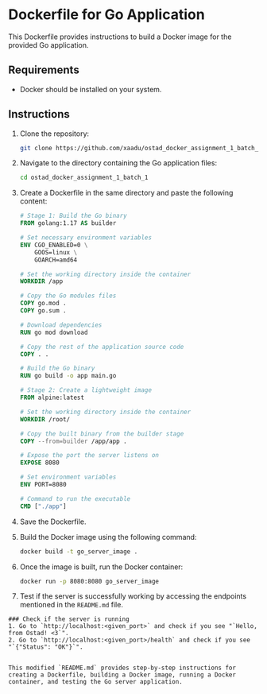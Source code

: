 # Dockerfile for Go Application

This Dockerfile provides instructions to build a Docker image for the provided Go application.

## Requirements
- Docker should be installed on your system.

## Instructions

1. Clone the repository:
   ```bash
   git clone https://github.com/xaadu/ostad_docker_assignment_1_batch_1.git
   ```

2. Navigate to the directory containing the Go application files:
   ```bash
   cd ostad_docker_assignment_1_batch_1
   ```

3. Create a Dockerfile in the same directory and paste the following content:

   ```Dockerfile
   # Stage 1: Build the Go binary
   FROM golang:1.17 AS builder

   # Set necessary environment variables
   ENV CGO_ENABLED=0 \
       GOOS=linux \
       GOARCH=amd64

   # Set the working directory inside the container
   WORKDIR /app

   # Copy the Go modules files
   COPY go.mod .
   COPY go.sum .

   # Download dependencies
   RUN go mod download

   # Copy the rest of the application source code
   COPY . .

   # Build the Go binary
   RUN go build -o app main.go

   # Stage 2: Create a lightweight image
   FROM alpine:latest

   # Set the working directory inside the container
   WORKDIR /root/

   # Copy the built binary from the builder stage
   COPY --from=builder /app/app .

   # Expose the port the server listens on
   EXPOSE 8080

   # Set environment variables
   ENV PORT=8080

   # Command to run the executable
   CMD ["./app"]
   ```

4. Save the Dockerfile.

5. Build the Docker image using the following command:
   ```bash
   docker build -t go_server_image .
   ```

6. Once the image is built, run the Docker container:
   ```bash
   docker run -p 8080:8080 go_server_image
   ```

7. Test if the server is successfully working by accessing the endpoints mentioned in the `README.md` file.
```
### Check if the server is running
1. Go to `http://localhost:<given_port>` and check if you see "`Hello, from Ostad! <3`".
2. Go to `http://localhost:<given_port>/health` and check if you see "`{"Status": "OK"}`".


This modified `README.md` provides step-by-step instructions for creating a Dockerfile, building a Docker image, running a Docker container, and testing the Go server application.